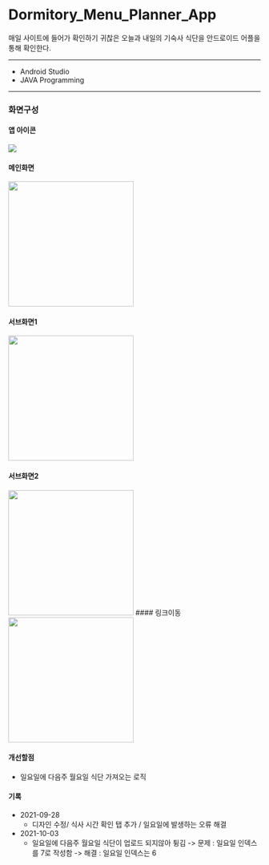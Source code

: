 # Dormitory_Menu_Planner_App
매일 사이트에 들어가 확인하기 귀찮은 오늘과 내일의 기숙사 식단을 안드로이드 어플을 통해 확인한다.
___
- Android Studio
- JAVA Programming
___

### 화면구성

#### 앱 아이콘
<img src="https://user-images.githubusercontent.com/57162448/135030916-83ecb433-24ac-498c-85b9-69ac77c7c315.png">  

#### 메인화면
<img src="https://user-images.githubusercontent.com/57162448/135030909-f4ceec1c-af69-48cd-844f-5fd94e0c99b4.png" width=250>

#### 서브화면1
<img src="https://user-images.githubusercontent.com/57162448/135030913-cee6528b-dbe5-4246-ab51-0e516a3ab605.png" width=250>

#### 서브화면2
<img src="https://user-images.githubusercontent.com/57162448/135030914-bcf2a567-2ff6-48ad-9a40-d4db7027f493.png" width=250>
#### 링크이동
<img src="https://user-images.githubusercontent.com/57162448/133621728-7b86a953-9208-4052-b716-771a7c389ddc.png" width=250>

#### 개선할점
- 일요일에 다음주 월요일 식단 가져오는 로직


#### 기록
- 2021-09-28
  - 디자인 수정/ 식사 시간 확인 탭 추가 / 일요일에 발생하는 오류 해결
- 2021-10-03
  - 일요일에 다음주 월요일 식단이 업로드 되지않아 튕김 -> 문제 : 일요일 인덱스를 7로 작성함 -> 해결 : 일요일 인덱스는 6
